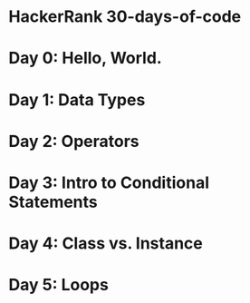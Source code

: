 # HackerRank 30-days-of-code
# Day 0: Hello, World.
# Day 1: Data Types
# Day 2: Operators
# Day 3: Intro to Conditional Statements
# Day 4: Class vs. Instance
# Day 5: Loops

